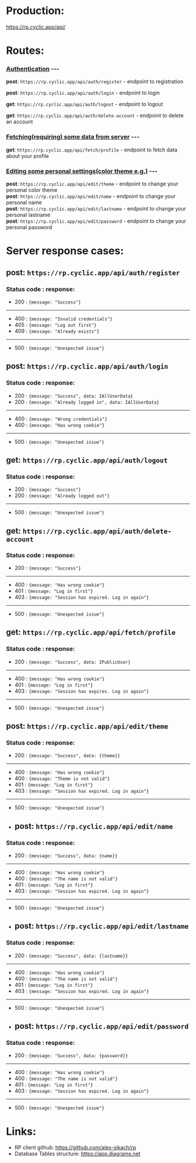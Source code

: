 # Production:
https://rp.cyclic.app/api/
# Routes:
### <u>Authentication</u> ---

**post**: `https://rp.cyclic.app/api/auth/register` - endpoint to registration

**post**: `https://rp.cyclic.app/api/auth/login` - endpoint to login

**get**: `https://rp.cyclic.app/api/auth/logout` - endpoint to logout

**get**: `https://rp.cyclic.app/api/auth/delete-account` - endpoint to delete an account

### <u>Fetching(requiring) some data from server</u> ---

**get**: `https://rp.cyclic.app/api/fetch/profile` - endpoint to fetch data about your profile

### <u>Editing some personal settings(color theme e.g.)</u> ---

**post**: `https://rp.cyclic.app/api/edit/theme` - endpoint to change your personal color theme<br>
**post**: `https://rp.cyclic.app/api/edit/name` - endpoint to change your personal name<br>
**post**: `https://rp.cyclic.app/api/edit/lastname` - endpoint to change your personal lastname<br>
**post**: `https://rp.cyclic.app/api/edit/password` - endpoint to change your personal password<br>

# Server response cases:
## **post**: `https://rp.cyclic.app/api/auth/register`
### Status code : response:
 - 200 : `{message: "Success"}`
---
 - 400 : `{message: "Invalid credentials"}`
 - 405 : `{message: "Log out first"}`
 - 409 : `{message: "Already exists"}`
---
 - 500 : `{message: "Unexpected issue"}`
## **post**: `https://rp.cyclic.app/api/auth/login`
### Status code : response:
 - 200 : `{message: "Success", data: IAllUserData}`
 - 200 : `{message: "Already logged in", data: IAllUserData}`
---
 - 400 : `{message: "Wrong credentials"}`
 - 400 : `{message: "Has wrong cookie"}`
---
 - 500 : `{message: "Unexpected issue"}`
## **get**: `https://rp.cyclic.app/api/auth/logout`
### Status code : response:
- 200 : `{message: "Success"}`
- 200 : `{message: "Already logged out"}`
---
- 500 : `{message: "Unexpected issue"}`
## **get**: `https://rp.cyclic.app/api/auth/delete-account`
### Status code : response:
- 200 : `{message: "Success"}`
---
- 400 : `{message: "Has wrong cookie"}`
- 401 : `{message: "Log in first"}`
- 403 : `{message: "Session has expired. Log in again"}`
---
- 500 : `{message: "Unexpected issue"}`
## **get**: `https://rp.cyclic.app/api/fetch/profile`
### Status code : response:
- 200 : `{message: "Success", data: IPublicUser}`
---
- 400 : `{message: "Has wrong cookie"}`
- 401 : `{message: "Log in first"}`
- 403 : `{message: "Session has expires. Log in again"}`
---
- 500 : `{message: "Unexpected issue"}`
## **post**: `https://rp.cyclic.app/api/edit/theme`
### Status code : response:
- 200 : `{message: "Success", data: {theme}}`
---
- 400 : `{message: "Has wrong cookie"}`
- 400 : `{message: "Theme is not valid"}`
- 401 : `{message: "Log in first"}`
- 403 : `{message: "Session has expired. Log in again"}`
---
- 500 : `{message: "Unexpected issue"}`
- ## **post**: `https://rp.cyclic.app/api/edit/name`
### Status code : response:
- 200 : `{message: "Success", data: {name}}`
---
- 400 : `{message: "Has wrong cookie"}`
- 400 : `{message: "The name is not valid"}`
- 401 : `{message: "Log in first"}`
- 403 : `{message: "Session has expired. Log in again"}`
---
- 500 : `{message: "Unexpected issue"}`
- ## **post**: `https://rp.cyclic.app/api/edit/lastname`
### Status code : response:
- 200 : `{message: "Success", data: {lastname}}`
---
- 400 : `{message: "Has wrong cookie"}`
- 400 : `{message: "The name is not valid"}`
- 401 : `{message: "Log in first"}`
- 403 : `{message: "Session has expired. Log in again"}`
---
- 500 : `{message: "Unexpected issue"}`
 - ## **post**: `https://rp.cyclic.app/api/edit/password`
### Status code : response:
- 200 : `{message: "Success", data: {password}}`
---
- 400 : `{message: "Has wrong cookie"}`
- 400 : `{message: "The name is not valid"}`
- 401 : `{message: "Log in first"}`
- 403 : `{message: "Session has expired. Log in again"}`
---
- 500 : `{message: "Unexpected issue"}`

# Links:
- RP client github: https://github.com/alex-sikach/rp
- Database Tables structure: https://app.diagrams.net